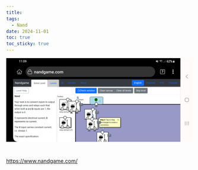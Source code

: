 ```yaml
---
title: 
tags:
  - Nand
date: 2024-11-01
toc: true
toc_sticky: true
---
```


![](../_asset/Screenshot_20241101_110907_Kiwi%20Browser.jpg)
# 
https://www.nandgame.com/